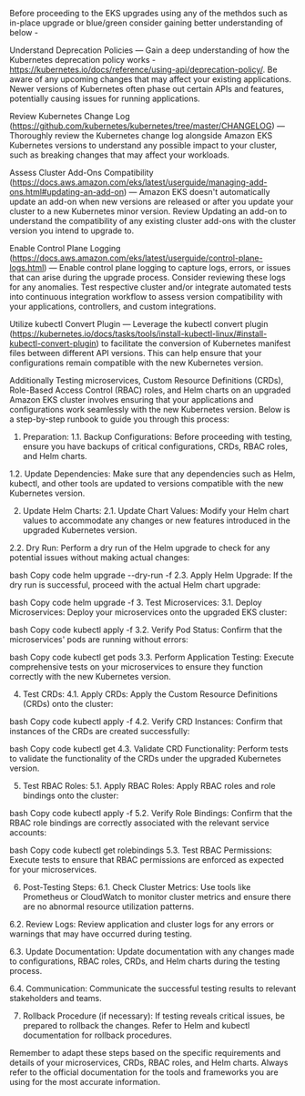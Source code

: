 Before proceeding to the EKS upgrades using any of the methdos such as in-place upgrade or blue/green consider gaining better understanding of below - 

Understand Deprecation Policies — Gain a deep understanding of how the Kubernetes deprecation policy works - https://kubernetes.io/docs/reference/using-api/deprecation-policy/. Be aware of any upcoming changes that may affect your existing applications. Newer versions of Kubernetes often phase out certain APIs and features, potentially causing issues for running applications.

Review Kubernetes Change Log (https://github.com/kubernetes/kubernetes/tree/master/CHANGELOG) — Thoroughly review the Kubernetes change log alongside Amazon EKS Kubernetes versions to understand any possible impact to your cluster, such as breaking changes that may affect your workloads.

Assess Cluster Add-Ons Compatibility (https://docs.aws.amazon.com/eks/latest/userguide/managing-add-ons.html#updating-an-add-on) — Amazon EKS doesn't automatically update an add-on when new versions are released or after you update your cluster to a new Kubernetes minor version. Review Updating an add-on to understand the compatibility of any existing cluster add-ons with the cluster version you intend to upgrade to.

Enable Control Plane Logging (https://docs.aws.amazon.com/eks/latest/userguide/control-plane-logs.html) — Enable control plane logging to capture logs, errors, or issues that can arise during the upgrade process. Consider reviewing these logs for any anomalies. Test respective cluster and/or integrate automated tests into  continuous integration workflow to assess version compatibility with your applications, controllers, and custom integrations.

Utilize kubectl Convert Plugin — Leverage the kubectl convert plugin (https://kubernetes.io/docs/tasks/tools/install-kubectl-linux/#install-kubectl-convert-plugin) to facilitate the conversion of Kubernetes manifest files between different API versions. This can help ensure that your configurations remain compatible with the new Kubernetes version.


Additionally Testing microservices, Custom Resource Definitions (CRDs), Role-Based Access Control (RBAC) roles, and Helm charts on an upgraded Amazon EKS cluster involves ensuring that your applications and configurations work seamlessly with the new Kubernetes version. Below is a step-by-step runbook to guide you through this process:

1. Preparation:
1.1. Backup Configurations:
Before proceeding with testing, ensure you have backups of critical configurations, CRDs, RBAC roles, and Helm charts.

1.2. Update Dependencies:
Make sure that any dependencies such as Helm, kubectl, and other tools are updated to versions compatible with the new Kubernetes version.

2. Update Helm Charts:
2.1. Update Chart Values:
Modify your Helm chart values to accommodate any changes or new features introduced in the upgraded Kubernetes version.

2.2. Dry Run:
Perform a dry run of the Helm upgrade to check for any potential issues without making actual changes:

bash
Copy code
helm upgrade --dry-run <release-name> <chart-path> -f <values-file>
2.3. Apply Helm Upgrade:
If the dry run is successful, proceed with the actual Helm chart upgrade:

bash
Copy code
helm upgrade <release-name> <chart-path> -f <values-file>
3. Test Microservices:
3.1. Deploy Microservices:
Deploy your microservices onto the upgraded EKS cluster:

bash
Copy code
kubectl apply -f <microservices-manifests>
3.2. Verify Pod Status:
Confirm that the microservices' pods are running without errors:

bash
Copy code
kubectl get pods
3.3. Perform Application Testing:
Execute comprehensive tests on your microservices to ensure they function correctly with the new Kubernetes version.

4. Test CRDs:
4.1. Apply CRDs:
Apply the Custom Resource Definitions (CRDs) onto the cluster:

bash
Copy code
kubectl apply -f <crd-manifests>
4.2. Verify CRD Instances:
Confirm that instances of the CRDs are created successfully:

bash
Copy code
kubectl get <crd-kind>
4.3. Validate CRD Functionality:
Perform tests to validate the functionality of the CRDs under the upgraded Kubernetes version.

5. Test RBAC Roles:
5.1. Apply RBAC Roles:
Apply RBAC roles and role bindings onto the cluster:

bash
Copy code
kubectl apply -f <rbac-manifests>
5.2. Verify Role Bindings:
Confirm that the RBAC role bindings are correctly associated with the relevant service accounts:

bash
Copy code
kubectl get rolebindings
5.3. Test RBAC Permissions:
Execute tests to ensure that RBAC permissions are enforced as expected for your microservices.

6. Post-Testing Steps:
6.1. Check Cluster Metrics:
Use tools like Prometheus or CloudWatch to monitor cluster metrics and ensure there are no abnormal resource utilization patterns.

6.2. Review Logs:
Review application and cluster logs for any errors or warnings that may have occurred during testing.

6.3. Update Documentation:
Update documentation with any changes made to configurations, RBAC roles, CRDs, and Helm charts during the testing process.

6.4. Communication:
Communicate the successful testing results to relevant stakeholders and teams.

7. Rollback Procedure (if necessary):
If testing reveals critical issues, be prepared to rollback the changes. Refer to Helm and kubectl documentation for rollback procedures.

Remember to adapt these steps based on the specific requirements and details of your microservices, CRDs, RBAC roles, and Helm charts. Always refer to the official documentation for the tools and frameworks you are using for the most accurate information.





